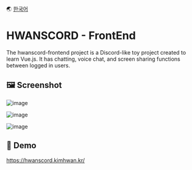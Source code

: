 🌏 [한국어](./README-ko.md)

# HWANSCORD - FrontEnd

The hwanscord-frontend project is a Discord-like toy project created to learn Vue.js.
It has chatting, voice chat, and screen sharing functions between logged in users.

## 🖼️ Screenshot

![image](https://user-images.githubusercontent.com/49547202/126036989-627afa3a-77eb-43e4-93e0-9650d08c9205.png)

![image](https://user-images.githubusercontent.com/49547202/126037026-ab29e2c9-10cb-4033-914e-dd6eff86b13b.png)

![image](https://user-images.githubusercontent.com/49547202/126037045-62e4eab5-7143-4eb6-8736-5de315e3399f.png)

## 🚀 Demo
https://hwanscord.kimhwan.kr/
